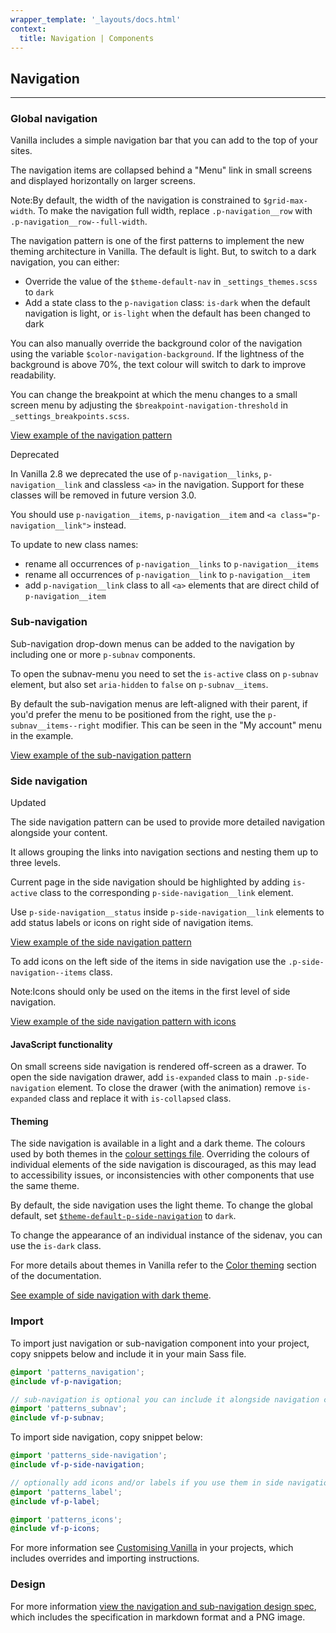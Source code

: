 ```yaml
---
wrapper_template: '_layouts/docs.html'
context:
  title: Navigation | Components
---
```


## Navigation

<hr>

### Global navigation

Vanilla includes a simple navigation bar that you can add to the top of your
sites.

The navigation items are collapsed behind a "Menu" link in small screens and
displayed horizontally on larger screens.

<div class="p-notification--information">
  <p class="p-notification__response">
    <span class="p-notification__status">Note:</span>By default, the width of the navigation is constrained to <code>$grid-max-width</code>. To make the navigation full width, replace <code>.p-navigation__row</code> with <code>.p-navigation__row--full-width</code>.
  </p>
</div>

The navigation pattern is one of the first patterns to implement the new theming architecture in Vanilla. The default is light. But, to switch to a dark navigation, you can either:

- Override the value of the `$theme-default-nav` in `_settings_themes.scss` to `dark`
- Add a state class to the `p-navigation` class: `is-dark` when the default navigation is light, or `is-light` when the default has been changed to dark

You can also manually override the background color of the navigation using the variable `$color-navigation-background`. If the lightness of the background is above 70%, the text colour will switch to dark to improve readability.

You can change the breakpoint at which the menu changes to a small screen menu
by adjusting the `$breakpoint-navigation-threshold` in `_settings_breakpoints.scss`.

<div class="embedded-example"><a href="/docs/examples/patterns/navigation/default/" class="js-example">
View example of the navigation pattern
</a></div>

<span class="p-label--deprecated">Deprecated</span>

In Vanilla 2.8 we deprecated the use of `p-navigation__links`, `p-navigation__link` and classless `<a>` in the navigation. Support for these classes will be removed in future version 3.0.

You should use `p-navigation__items`, `p-navigation__item` and `<a class="p-navigation__link">` instead.

To update to new class names:

- rename all occurrences of `p-navigation__links` to `p-navigation__items`
- rename all occurrences of `p-navigation__link` to `p-navigation__item`
- add `p-navigation__link` class to all `<a>` elements that are direct child of `p-navigation__item`

### Sub-navigation

Sub-navigation drop-down menus can be added to the navigation by including one
or more `p-subnav` components.

To open the subnav-menu you need to set the `is-active` class on `p-subnav` element, but also set `aria-hidden` to `false` on `p-subnav__items`.

By default the sub-navigation menus are left-aligned with their parent, if you'd prefer the menu to be positioned from the right, use the `p-subnav__items--right` modifier. This can be seen in the "My account" menu in the example.

<div class="embedded-example"><a href="/docs/examples/patterns/navigation/subnav" class="js-example">
View example of the sub-navigation pattern
</a></div>

### Side navigation

<span class="p-label--updated">Updated</span>

The side navigation pattern can be used to provide more detailed navigation alongside your content.

It allows grouping the links into navigation sections and nesting them up to three levels.

Current page in the side navigation should be highlighted by adding `is-active` class to the corresponding `p-side-navigation__link` element.

Use `p-side-navigation__status` inside `p-side-navigation__link` elements to add status labels or icons on right side of navigation items.

<div class="embedded-example"><a href="/docs/examples/patterns/side-navigation/docs" class="js-example">
View example of the side navigation pattern
</a></div>

To add icons on the left side of the items in side navigation use the `.p-side-navigation--items` class.

<div class="p-notification--information">
  <p class="p-notification__response">
    <span class="p-notification__status">Note:</span>Icons should only be used on the items in the first level of side navigation.
  </p>
</div>

<div class="embedded-example"><a href="/docs/examples/patterns/side-navigation/icons" class="js-example">
View example of the side navigation pattern with icons
</a></div>

#### JavaScript functionality

On small screens side navigation is rendered off-screen as a drawer. To open the side navigation drawer, add `is-expanded` class to
main `.p-side-navigation` element. To close the drawer (with the animation) remove `is-expanded` class and replace it with `is-collapsed` class.

#### Theming

The side navigation is available in a light and a dark theme. The colours used by both themes in the [colour settings file](https://github.com/canonical-web-and-design/vanilla-framework/blob/7550549d1576046041db7e9594bd5675de0f448b/scss/_settings_colors.scss#L58).
Overriding the colours of individual elements of the side navigation is discouraged, as this may lead to accessibility issues, or inconsistencies with other components that use the same theme.

By default, the side navigation uses the light theme. To change the global default, set [`$theme-default-p-side-navigation`](https://github.com/canonical-web-and-design/vanilla-framework/blob/7550549d1576046041db7e9594bd5675de0f448b/scss/_settings_themes.scss#L4) to `dark`.

To change the appearance of an individual instance of the sidenav, you can use the `is-dark` class.

For more details about themes in Vanilla refer to the [Color theming](/docs/settings/color-settings#color-theming) section of the documentation.

[See example of side navigation with dark theme](/docs/examples/patterns/side-navigation/dark).

### Import

To import just navigation or sub-navigation component into your project, copy snippets below and include it in your main Sass file.

```scss
@import 'patterns_navigation';
@include vf-p-navigation;

// sub-navigation is optional you can include it alongside navigation component
@import 'patterns_subnav';
@include vf-p-subnav;
```

To import side navigation, copy snippet below:

```scss
@import 'patterns_side-navigation';
@include vf-p-side-navigation;

// optionally add icons and/or labels if you use them in side navigation__nav
@import 'patterns_label';
@include vf-p-label;

@import 'patterns_icons';
@include vf-p-icons;
```

For more information see [Customising Vanilla](/docs/customising-vanilla/) in your projects, which includes overrides and importing instructions.

### Design

For more information [view the navigation and sub-navigation design spec](https://github.com/ubuntudesign/vanilla-design/tree/master/Navigation), which includes the specification in markdown format and a PNG image.
